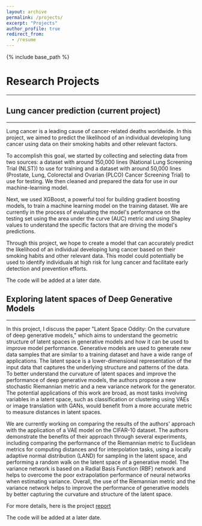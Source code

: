 ```yaml
---
layout: archive
permalink: /projects/
excerpt: "Projects"
author_profile: true
redirect_from:
  - /resume
---
```


{% include base_path %}

# Research Projects
------

## Lung cancer prediction (current project) 
********

Lung cancer is a leading cause of cancer-related deaths worldwide. In this project, we aimed to predict the likelihood of an individual developing lung cancer using data on their smoking habits and other relevant factors.

To accomplish this goal, we started by collecting and selecting data from two sources: a dataset with around 150,000 lines (National Lung Screening Trial (NLST)) to use for training and a dataset with around 50,000 lines (Prostate, Lung, Colorectal and Ovarian (PLCO) Cancer Screening Trial) to use for testing. We then cleaned and prepared the data for use in our machine-learning model.

Next, we used XGBoost, a powerful tool for building gradient boosting models, to train a machine learning model on the training dataset. We are currently in the process of evaluating the model's performance on the testing set using the area under the curve (AUC) metric and using Shapley values to understand the specific factors that are driving the model's predictions.

Through this project, we hope to create a model that can accurately predict the likelihood of an individual developing lung cancer based on their smoking habits and other relevant data. This model could potentially be used to identify individuals at high risk for lung cancer and facilitate early detection and prevention efforts.

The code will be added at a later date.

[comment]: < ## Object Tracking using DiffusionDet (current project)>
[comment]: < ******** >


[comment]: < Traditional object detection methods rely on annotated datasets to learn the appearance and location of objects in images or videos. However, these methods can be limited in their ability to generalize to new environments and conditions. To address this issue, the DiffusionDet article proposes a new approach to object detection using diffusion models. Diffusion models have previously been used in image processing and pattern recognition, but have not been widely explored for object detection. In this study, we aimed to understand the DiffusionDet method and its potential for object detection and tracking.>

[comment]: < To understand the DiffusionDet method, we first examined the mathematics behind the diffusion process and how it can be used to add noise to the ground truth bounding boxes. We then implemented the code from the DiffusionDet GitHub repository and applied it to the MOT17 dataset for object tracking. This allowed us to evaluate the performance of the DiffusionDet method in a real-world setting and compare it to other object detection approaches.>

[comment]: < Our results so far suggest that the DiffusionDet method can improve the robustness and generalizability of object detection models by introducing variability and uncertainty in the training data. When applied to the MOT17 dataset for object tracking, the DiffusionDet method demonstrated promising performance, with a high average precision and a low miss rate. However, we are still in the process of evaluating the DiffusionDet method and do not yet have clear conclusions.>

[comment]: < The code will be added at a later date.>

## Exploring latent spaces of Deep Generative Models
**********

In this project, I discuss the paper "Latent Space Oddity: On the curvature of deep generative models," which aims to understand the geometric structure of latent spaces in generative models and how it can be used to improve model performance. Generative models are used to generate new data samples that are similar to a training dataset and have a wide range of applications. The latent space is a lower-dimensional representation of the input data that captures the underlying structure and patterns of the data. To better understand the curvature of latent spaces and improve the performance of deep generative models, the authors propose a new stochastic Riemannian metric and a new variance network for the generator. The potential applications of this work are broad, as most tasks involving variables in a latent space, such as classification or clustering using VAEs or image translation with GANs, would benefit from a more accurate metric to measure distances in latent spaces. 

We are currently working on comparing the results of the authors' approach with the application of a VAE model on the CIFAR-10 dataset. The authors demonstrate the benefits of their approach through several experiments, including comparing the performance of the Riemannian metric to Euclidean metrics for computing distances and for interpolation tasks, using a locally adaptive normal distribution (LAND) for sampling in the latent space, and performing a random walk on the latent space of a generative model. The variance network is based on a Radial Basis Function (RBF) network and helps to overcome the poor extrapolation performance of neural networks when estimating variance. Overall, the use of the Riemannian metric and the variance network helps to improve the performance of generative models by better capturing the curvature and structure of the latent space.

For more details, here is the project [report](https://github.com/plbenveniste/plbenveniste.github.io/blob/master/files/Latent_space_oddity_Project_report.pdf)

The code will be added at a later date.

[comment]: < ## Bird image classification >
[comment]: < ********>

[comment]: < As part of the class _Object Recognition and Computer Vision_, given by Ivan Laptev, Jean Ponce, Cordelia Schmid and Josef Sivic, at ENS Paris Saclay, I participated in the "Bird image classification competition" on Kaggle, which involves building a neural network to recognize different breeds of birds from images.>

[comment]: < To improve the performance of my model, I pursued three main strategies: improving and augmenting the dataset, using transfer learning with models trained on the ImageNet database, and modifying various parameters. These strategies included applying a set of data transformation techniques, such as a random horizontal flip, random rotation, and random affine transformation, as well as a ColorJitter to change the brightness and saturation of the images and a random crop transformation to remove part of the image. I also used a Mask-RCNN to detect birds in the images and crop them around the bird box.>

[comment]: < In terms of transfer learning, I tried different models trained on the ImageNet database, including ResNet50, ResNet101, and ResNet152. The ResNet50 model was found to be the best solution, and I modified the parameters of the model such that they were frozen for the first 10 epochs and unfrozen for the last 10. I also used the Adam optimizer to improve the performance of the network.>

[comment]: < Finally, I modified various parameters to improve the model, including the learning rate (set to 1E-4), the image size (set to 128), and the number of epochs (set to 20). I also implemented an early stop to prevent overfitting, causing the iterations to stop after 4 non-progressive iterations.>

[comment]: < Overall, these efforts helped me to build an efficient model for classifying the images into 20 different bird breeds. The results of these changes are summarized in the following table : >

[comment]: < | Modification | Avg Loss| Accuracy  |>
[comment]: < | -------- | ------ | -----|>
[comment]: < | Initial Net model | 0.0579 | 8/103 |>
[comment]: < | ResNet50   | 0.0352 | 50/103 |>
[comment]: < | +Image Augmentation | 0.0298 | 61/103 |>
[comment]: < | +Weight freeze | 0.0253 | 67/103 |>
[comment]: < | +Parameter changes | 0.0111 | 95/103 |>
[comment]: < | +Bird cropping | 0.087 | 96/103 |>

[comment]: < You can find more details on this project in the following python [Notebook](https://github.com/plbenveniste/plbenveniste.github.io/blob/a669c044c38d6a7044a9329dbfbec280dd3be878/files/bird_classification_notebook.ipynb)>

